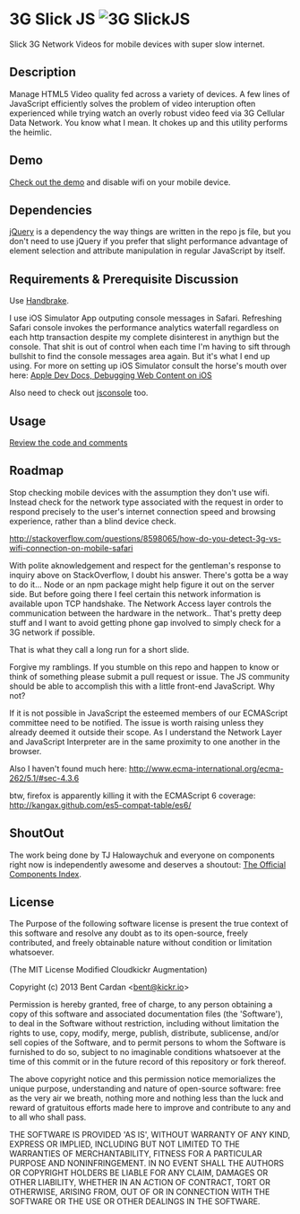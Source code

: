 # 3G Slick JS ![3G SlickJS](http://s3.amazonaws.com/mynodebucket/assets/images/slicklogo.png)

Slick 3G Network Videos for mobile devices with super slow internet.

## Description

Manage HTML5 Video quality fed across a variety of devices. A few lines of JavaScript efficiently solves the problem of video interuption often experienced while trying watch an overly robust video feed via 3G Cellular Data Network. You know what I mean. It chokes up and this utility performs the heimlic. 

## Demo

[Check out the demo](http://video.kickr.io) and disable wifi on your mobile device.

## Dependencies

[jQuery](http://ajax.googleapis.com/ajax/libs/jquery/1.8.3/jquery.min.js) is a dependency the way things are written in the repo js file, but you don't need to use jQuery if you prefer that slight performance advantage of element selection and attribute manipulation in regular JavaScript by itself.

## Requirements & Prerequisite Discussion

Use [Handbrake](http://handbrake.fr/downloads.php).

I use iOS Simulator App outputing console messages in Safari. Refreshing Safari console invokes the performance analytics waterfall regardless on each http transaction despite my complete disinterest in anythign but the console. That shit is out of control when each time I'm having to sift through bullshit to find the console messages area again. But it's what I end up using. For more on setting up iOS Simulator consult the horse's mouth over here: [Apple Dev Docs, Debugging Web Content on iOS](http://goo.gl/8A7BN)

Also need to check out [jsconsole](http://jsconsole.com/remote-debugging.html) too.

## Usage

[Review the code and comments](http://github.com/bcardan/3gslick.js/blob/master/3gslick.js)

## Roadmap 

Stop checking mobile devices with the assumption they don't use wifi. Instead check for the network type associated with the request in order to respond precisely to the user's internet connection speed and browsing experience, rather than a blind device check. 

http://stackoverflow.com/questions/8598065/how-do-you-detect-3g-vs-wifi-connection-on-mobile-safari

With polite aknowledgement and respect for the gentleman's response to inquiry above on StackOverflow, I doubt his answer. There's gotta be a way to do it... Node or an npm package might help figure it out on the server side. But before going there I feel certain this network information is available upon TCP handshake. The Network Access layer controls the communication between the hardware in the network.. That's pretty deep stuff and I want to avoid getting phone gap involved to simply check for a 3G network if possible. 

That is what they call a long run for a short slide. 

Forgive my ramblings. If you stumble on this repo and happen to know or think of something please submit a pull request or issue. The JS community should be able to accomplish this with a little front-end JavaScript. Why not? 

If it is not possible in JavaScript the esteemed members of our ECMAScript committee need to be notified. The issue is worth raising unless they already deemed it outside their scope. As I understand the Network Layer and JavaScript Interpreter are in the same proximity to one another in the browser. 

Also I haven't found much here: http://www.ecma-international.org/ecma-262/5.1/#sec-4.3.6

btw, firefox is apparently killing it with the ECMAScript 6 coverage: http://kangax.github.com/es5-compat-table/es6/

## ShoutOut
The work being done by TJ Halowaychuk and everyone on components right now is independently awesome and deserves a shoutout: [The Official Components Index](https://github.com/component/component/wiki/Components).

## License 

The Purpose of the following software license is present the true context of this software and resolve any doubt as to its open-source, freely contributed, and freely obtainable nature without condition or limitation whatsoever.

(The MIT License Modified Cloudkickr Augmentation)

Copyright (c) 2013 Bent Cardan &lt;bent@kickr.io&gt;

Permission is hereby granted, free of charge, to any person obtaining
a copy of this software and associated documentation files (the
'Software'), to deal in the Software without restriction, including
without limitation the rights to use, copy, modify, merge, publish,
distribute, sublicense, and/or sell copies of the Software, and to
permit persons to whom the Software is furnished to do so, subject to
no imaginable conditions whatsoever at the time of this commit or in the future record of this repository or fork thereof.

The above copyright notice and this permission notice memorializes the unique purpose, understanding and nature of open-source software: free as the very air we breath, nothing more and nothing less than the luck and reward of gratuitous efforts made here to improve and contribute to any and to all who shall pass.

THE SOFTWARE IS PROVIDED 'AS IS', WITHOUT WARRANTY OF ANY KIND,
EXPRESS OR IMPLIED, INCLUDING BUT NOT LIMITED TO THE WARRANTIES OF
MERCHANTABILITY, FITNESS FOR A PARTICULAR PURPOSE AND NONINFRINGEMENT.
IN NO EVENT SHALL THE AUTHORS OR COPYRIGHT HOLDERS BE LIABLE FOR ANY
CLAIM, DAMAGES OR OTHER LIABILITY, WHETHER IN AN ACTION OF CONTRACT,
TORT OR OTHERWISE, ARISING FROM, OUT OF OR IN CONNECTION WITH THE
SOFTWARE OR THE USE OR OTHER DEALINGS IN THE SOFTWARE.
